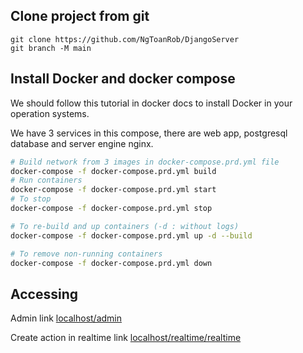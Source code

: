 ## Clone project from git
```
git clone https://github.com/NgToanRob/DjangoServer
git branch -M main
```

## Install Docker and docker compose

We should follow this tutorial in docker docs to install Docker in your operation systems.

We have 3 services in this compose, there are web app, postgresql database and server engine nginx.
```bash
# Build network from 3 images in docker-compose.prd.yml file
docker-compose -f docker-compose.prd.yml build
# Run containers
docker-compose -f docker-compose.prd.yml start
# To stop 
docker-compose -f docker-compose.prd.yml stop

# To re-build and up containers (-d : without logs)
docker-compose -f docker-compose.prd.yml up -d --build

# To remove non-running containers
docker-compose -f docker-compose.prd.yml down
```


## Accessing

Admin link [localhost/admin](localhost/admin)

Create action in realtime link [localhost/realtime/realtime](localhost/realtime/realtime)
